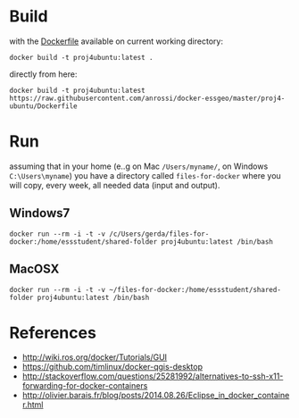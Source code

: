 # Build

with the [Dockerfile](Dockerfile) available on current working directory:

```
docker build -t proj4ubuntu:latest .
```

directly from here:

```
docker build -t proj4ubuntu:latest https://raw.githubusercontent.com/anrossi/docker-essgeo/master/proj4-ubuntu/Dockerfile
```


# Run

assuming that in your home  (e..g on Mac ```/Users/myname/```, on Windows ```C:\Users\myname```) you have a directory called ```files-for-docker``` where you will copy, every week, all needed data (input and output).

## Windows7

```
docker run --rm -i -t -v /c/Users/gerda/files-for-docker:/home/essstudent/shared-folder proj4ubuntu:latest /bin/bash

```

## MacOSX

```
docker run --rm -i -t -v ~/files-for-docker:/home/essstudent/shared-folder proj4ubuntu:latest /bin/bash
```

# References

* http://wiki.ros.org/docker/Tutorials/GUI
* https://github.com/timlinux/docker-qgis-desktop
* http://stackoverflow.com/questions/25281992/alternatives-to-ssh-x11-forwarding-for-docker-containers
* http://olivier.barais.fr/blog/posts/2014.08.26/Eclipse_in_docker_container.html


